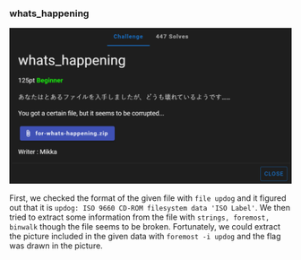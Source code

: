 
### whats_happening

![whats_happening](https://github.com/Hed6eH0g/ctf/blob/main/2023/wanictf/forensics/whats_happening/whats_happening_0.png)

First, we checked the format of the given file with `file updog` and it figured out that it is `updog: ISO 9660 CD-ROM filesystem data 'ISO Label'`.
We then tried to extract some information from the file with `strings, foremost, binwalk` though the file seems to be broken.
Fortunately, we could extract the picture included in the given data with `foremost -i updog` and the flag was drawn in the picture.
